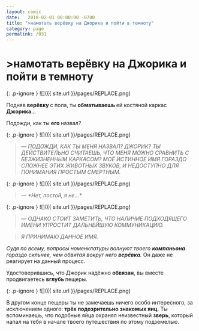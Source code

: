 ```yaml
---
layout: comic
date:   2018-02-01 00:00:00 -0700
title: ">намотать верёвку на Джорика и пойти в темноту"
category: page
permalink: /031
---
```

# >намотать верёвку на Джорика и пойти в темноту

{: .p-ignore }
![]({{ site.url }}/pages/REPLACE.png)

Подняв <strong>верёвку </strong>с пола, ты <strong>обматываешь </strong>ей костяной каркас <strong>Джорика</strong>…

Подожди, как ты <strong>его </strong>назвал?

{: .p-ignore }
![]({{ site.url }}/pages/REPLACE.png)

<blockquote><em>— ПОДОЖДИ, КАК ТЫ МЕНЯ НАЗВАЛ? ДЖОРИК? ТЫ ДЕЙСТВИТЕЛЬНО СЧИТАЕШЬ, ЧТО МЕНЯ МОЖНО СРАВНИТЬ С БЕЗЖИЗНЕННЫМ КАРКАСОМ? МОЁ ИСТИННОЕ ИМЯ ГОРАЗДО СЛОЖНЕЕ ЭТИХ ЖИВОТНЫХ ЗВУКОВ, И НЕДОСТУПНО ДЛЯ ПОНИМАНИЯ ПРОСТЫМ СМЕРТНЫМ.</em></blockquote>

{: .p-ignore }
![]({{ site.url }}/pages/REPLACE.png)

<blockquote><em>— *Нет, постой, я не…*</em></blockquote>

{: .p-ignore }
![]({{ site.url }}/pages/REPLACE.png)

<blockquote><em>— ОДНАКО СТОИТ ЗАМЕТИТЬ, ЧТО НАЛИЧИЕ ПОДХОДЯЩЕГО ИМЕНИ УПРОСТИТ ДАЛЬНЕЙШУЮ КОММУНИКАЦИЮ. </em></blockquote>

<blockquote><em>Я ПРИНИМАЮ ДАННОЕ ИМЯ.</em></blockquote>

<em>Судя по всему, вопросы номенклатуры волнуют твоего <strong>компаньона </strong>гораздо сильнее, чем обвитая вокруг него <strong>верёвка</strong>.</em> Он даже не реагирует на данный процесс.

Удостоверившись, что Джорик надёжно <strong>обвязан</strong>, вы вместе продвигаетесь <strong>вглубь </strong>пещеры.

{: .p-ignore }
![]({{ site.url }}/pages/REPLACE.png)

В другом конце пещеры ты не замечаешь ничего особо интересного, за исключением одного: <strong>трёх подозрительно знакомых яиц</strong>. Ты вспоминаешь, что подобные яйца охранял неизвестный <strong>зверь</strong>, который напал на тебя в начале твоего путешествия по этому подземелью.
